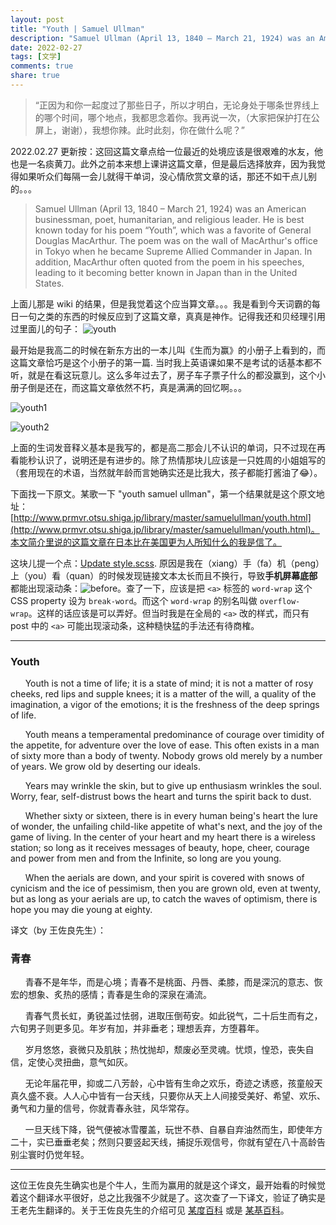 ```yaml
---
layout: post
title: "Youth | Samuel Ullman"
description: "Samuel Ullman (April 13, 1840 – March 21, 1924) was an American businessman, poet, humanitarian, and religious leader. He is best known today for his poem “Youth”, which was a favorite of General Douglas MacArthur. The poem was on the wall of MacArthur's office in Tokyo when he became Supreme Allied Commander in Japan. In addition, MacArthur often quoted from the poem in his speeches, leading to it becoming better known in Japan than in the United States."
date: 2022-02-27
tags: [文学]
comments: true
share: true
---
```


> “正因为和你一起度过了那些日子，所以才明白，无论身处于哪条世界线上的哪个时间，哪个地点，我都思念着你。我再说一次，（大家把保护打在公屏上，谢谢），我想你辣。此时此刻，你在做什么呢？”

2022.02.27 更新按：这回这篇文章点给一位最近的处境应该是很艰难的水友，他也是一名痰黄刀。此外之前本来想上课讲这篇文章，但是最后选择放弃，因为我觉得如果听众们每隔一会儿就得干单词，没心情欣赏文章的话，那还不如干点儿别的。。。

> Samuel Ullman (April 13, 1840 – March 21, 1924) was an American businessman, poet, humanitarian, and religious leader. He is best known today for his poem “Youth”, which was a favorite of General Douglas MacArthur. The poem was on the wall of MacArthur's office in Tokyo when he became Supreme Allied Commander in Japan. In addition, MacArthur often quoted from the poem in his speeches, leading to it becoming better known in Japan than in the United States.

上面儿那是 wiki 的结果，但是我觉着这个应当算文章。。。我是看到今天词霸的每日一句之类的东西的时候反应到了这篇文章，真真是神作。记得我还和贝经理引用过里面儿的句子：
![youth](https://s4.ax1x.com/2022/02/28/buVi6A.png)

最开始是我高二的时候在新东方出的一本儿叫《生而为赢》的小册子上看到的，而这篇文章恰巧是这个小册子的第一篇. 当时我上英语课如果不是考试的话基本都不听，就是在看这玩意儿。这么多年过去了，房子车子票子什么的都没赢到，这个小册子倒是还在，而这篇文章依然不朽，真是满满的回忆啊。。。

![youth1](https://s4.ax1x.com/2022/02/28/buVVTf.jpg)

![youth2](https://s4.ax1x.com/2022/02/28/buVek8.jpg)

上面的生词发音释义基本是我写的，都是高二那会儿不认识的单词，只不过现在再看能秒认识了，说明还是有进步的。除了热情那块儿应该是一只姓周的小姐姐写的（套用现在的术语，当然就年龄而言她确实还是比我大，孩子都能打酱油了😂）。

下面找一下原文。某歌一下 "youth samuel ullman"，第一个结果就是这个原文地址：[http://www.prmvr.otsu.shiga.jp/library/master/samuelullman/youth.html](http://www.prmvr.otsu.shiga.jp/library/master/samuelullman/youth.html)。本文简介里说的这篇文章在日本比在美国更为人所知什么的我是信了。

这块儿提一个点：[Update style.scss](https://github.com/aweekj/kiko-now/pull/29/commits/776491e952e1d57ae6f70608d38fe3c09c3f1a94). 原因是我在（xiang）手（fa）机（peng）上（you）看（quan）的时候发现链接文本太长而且不换行，导致**手机屏幕底部**都能出现滚动条：![before](https://s4.ax1x.com/2022/02/28/buVE0P.png)。查了一下，应该是把 `<a>` 标签的 `word-wrap` 这个 CSS property 设为 `break-word`。而这个 `word-wrap` 的别名叫做 `overflow-wrap`。这样的话应该是可以弄好。但当时我是在全局的 `<a>` 改的样式，而只有 post 中的 `<a>` 可能出现滚动条，这种糙快猛的手法还有待商榷。

---

### Youth

&nbsp;&nbsp;&nbsp;&nbsp;&nbsp;&nbsp;Youth is not a time of life; it is a state of mind; it is not a matter of rosy cheeks, red lips and supple knees; it is a matter of the will, a quality of the imagination, a vigor of the emotions; it is the freshness of the deep springs of life.

&nbsp;&nbsp;&nbsp;&nbsp;&nbsp;&nbsp;Youth means a temperamental predominance of courage over timidity of the appetite, for adventure over the love of ease.  This often exists in a man of sixty more than a body of twenty.  Nobody grows old merely by a number of years.  We grow old by deserting our ideals.

&nbsp;&nbsp;&nbsp;&nbsp;&nbsp;&nbsp;Years may wrinkle the skin, but to give up enthusiasm wrinkles the soul.  Worry, fear, self-distrust bows the heart and turns the spirit back to dust.

&nbsp;&nbsp;&nbsp;&nbsp;&nbsp;&nbsp;Whether sixty or sixteen, there is in every human being's heart the lure of wonder, the unfailing child-like appetite of what's next, and the joy of the game of living.  In the center of your heart and my heart there is a wireless station; so long as it receives messages of beauty, hope, cheer, courage and power from men and from the Infinite, so long are you young.

&nbsp;&nbsp;&nbsp;&nbsp;&nbsp;&nbsp;When the aerials are down, and your spirit is covered with snows of cynicism and the ice of pessimism, then you are grown old, even at twenty, but as long as your aerials are up, to catch the waves of optimism, there is hope you may die young at eighty.


译文（by 王佐良先生）：

### 青春

&nbsp;&nbsp;&nbsp;&nbsp;&nbsp;&nbsp;青春不是年华，而是心境；青春不是桃面、丹唇、柔膝，而是深沉的意志、恢宏的想象、炙热的感情；青春是生命的深泉在涌流。

&nbsp;&nbsp;&nbsp;&nbsp;&nbsp;&nbsp;青春气贯长虹，勇锐盖过怯弱，进取压倒苟安。如此锐气，二十后生而有之，六旬男子则更多见。年岁有加，并非垂老；理想丢弃，方堕暮年。

&nbsp;&nbsp;&nbsp;&nbsp;&nbsp;&nbsp;岁月悠悠，衰微只及肌肤；热忱抛却，颓废必至灵魂。忧烦，惶恐，丧失自信，定使心灵扭曲，意气如灰。

&nbsp;&nbsp;&nbsp;&nbsp;&nbsp;&nbsp;无论年届花甲，抑或二八芳龄，心中皆有生命之欢乐，奇迹之诱惑，孩童般天真久盛不衰。人人心中皆有一台天线，只要你从天上人间接受美好、希望、欢乐、勇气和力量的信号，你就青春永驻，风华常存。

&nbsp;&nbsp;&nbsp;&nbsp;&nbsp;&nbsp;一旦天线下降，锐气便被冰雪覆盖，玩世不恭、自暴自弃油然而生，即使年方二十，实已垂垂老矣；然则只要竖起天线，捕捉乐观信号，你就有望在八十高龄告别尘寰时仍觉年轻。

---

这位王佐良先生确实也是个牛人，生而为赢用的就是这个译文，最开始看的时候觉着这个翻译水平很好，总之比我强不少就是了。这次查了一下译文，验证了确实是王老先生翻译的。关于王佐良先生的介绍可见 [某度百科](https://baike.baidu.com/item/王佐良/4903) 或是 [某基百科](https://zh.wikipedia.org/wiki/王佐良)。